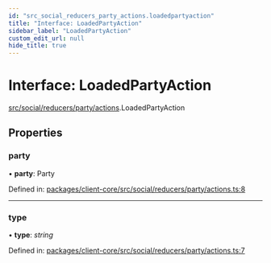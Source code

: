 ```yaml
---
id: "src_social_reducers_party_actions.loadedpartyaction"
title: "Interface: LoadedPartyAction"
sidebar_label: "LoadedPartyAction"
custom_edit_url: null
hide_title: true
---
```


# Interface: LoadedPartyAction

[src/social/reducers/party/actions](../modules/src_social_reducers_party_actions.md).LoadedPartyAction

## Properties

### party

• **party**: Party

Defined in: [packages/client-core/src/social/reducers/party/actions.ts:8](https://github.com/xr3ngine/xr3ngine/blob/65dfcf39a/packages/client-core/src/social/reducers/party/actions.ts#L8)

___

### type

• **type**: *string*

Defined in: [packages/client-core/src/social/reducers/party/actions.ts:7](https://github.com/xr3ngine/xr3ngine/blob/65dfcf39a/packages/client-core/src/social/reducers/party/actions.ts#L7)
